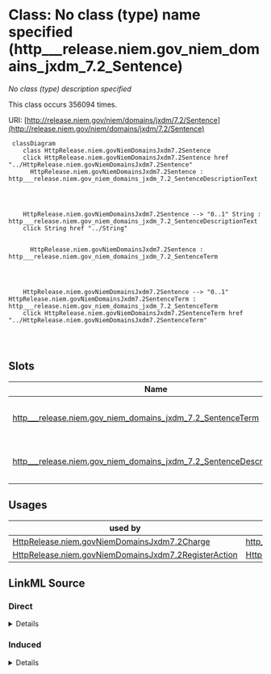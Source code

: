 

# Class: No class (type) name specified (http___release.niem.gov_niem_domains_jxdm_7.2_Sentence)


_No class (type) description specified_






This class occurs 356094 times.


URI: [http://release.niem.gov/niem/domains/jxdm/7.2/Sentence](http://release.niem.gov/niem/domains/jxdm/7.2/Sentence)






```mermaid
 classDiagram
    class HttpRelease.niem.govNiemDomainsJxdm7.2Sentence
    click HttpRelease.niem.govNiemDomainsJxdm7.2Sentence href "../HttpRelease.niem.govNiemDomainsJxdm7.2Sentence"
      HttpRelease.niem.govNiemDomainsJxdm7.2Sentence : http___release.niem.gov_niem_domains_jxdm_7.2_SentenceDescriptionText
        
          
    
    
    HttpRelease.niem.govNiemDomainsJxdm7.2Sentence --> "0..1" String : http___release.niem.gov_niem_domains_jxdm_7.2_SentenceDescriptionText
    click String href "../String"

        
      HttpRelease.niem.govNiemDomainsJxdm7.2Sentence : http___release.niem.gov_niem_domains_jxdm_7.2_SentenceTerm
        
          
    
    
    HttpRelease.niem.govNiemDomainsJxdm7.2Sentence --> "0..1" HttpRelease.niem.govNiemDomainsJxdm7.2SentenceTerm : http___release.niem.gov_niem_domains_jxdm_7.2_SentenceTerm
    click HttpRelease.niem.govNiemDomainsJxdm7.2SentenceTerm href "../HttpRelease.niem.govNiemDomainsJxdm7.2SentenceTerm"

        
      
```




<!-- no inheritance hierarchy -->


## Slots

| Name | Cardinality and Range | Description | Inheritance | Occurrences |
| ---  | --- | --- | --- | --- |
| [http___release.niem.gov_niem_domains_jxdm_7.2_SentenceTerm](../slots/http___release.niem.gov_niem_domains_jxdm_7.2_SentenceTerm.md) | 0..1 <br/> [HttpRelease.niem.govNiemDomainsJxdm7.2SentenceTerm](../classes/HttpRelease.niem.govNiemDomainsJxdm7.2SentenceTerm.md) | No slot (predicate) description specified <br/>  | direct | 356094 |
| [http___release.niem.gov_niem_domains_jxdm_7.2_SentenceDescriptionText](../slots/http___release.niem.gov_niem_domains_jxdm_7.2_SentenceDescriptionText.md) | 0..1 <br/> [xsd:string](http://www.w3.org/2001/XMLSchema#string) | No slot (predicate) description specified <br/>  | direct | 356094 |





## Usages

| used by | used in | type | used |
| ---  | --- | --- | --- |
| [HttpRelease.niem.govNiemDomainsJxdm7.2Charge](../classes/HttpRelease.niem.govNiemDomainsJxdm7.2Charge.md) | [http___release.niem.gov_niem_domains_jxdm_7.2_ChargeSentence](../slots/http___release.niem.gov_niem_domains_jxdm_7.2_ChargeSentence.md) | range | [HttpRelease.niem.govNiemDomainsJxdm7.2Sentence](../classes/HttpRelease.niem.govNiemDomainsJxdm7.2Sentence.md) |
| [HttpRelease.niem.govNiemDomainsJxdm7.2RegisterAction](../classes/HttpRelease.niem.govNiemDomainsJxdm7.2RegisterAction.md) | [HttpRelease.niem.govNiemDomainsJxdm7.2Sentence](../classes/HttpRelease.niem.govNiemDomainsJxdm7.2Sentence.md) | range | [HttpRelease.niem.govNiemDomainsJxdm7.2Sentence](../classes/HttpRelease.niem.govNiemDomainsJxdm7.2Sentence.md) |











## LinkML Source

<!-- TODO: investigate https://stackoverflow.com/questions/37606292/how-to-create-tabbed-code-blocks-in-mkdocs-or-sphinx -->

### Direct

<details>

```yaml
name: http___release.niem.gov_niem_domains_jxdm_7.2_Sentence
conforms_to: No schema conformance document specified
annotations:
  count:
    tag: count
    value: 356094
description: No class (type) description specified
title: No class (type) name specified
from_schema: scales-kg
rank: 1000
slots:
- http___release.niem.gov_niem_domains_jxdm_7.2_SentenceTerm
- http___release.niem.gov_niem_domains_jxdm_7.2_SentenceDescriptionText
slot_usage:
  http___release.niem.gov_niem_domains_jxdm_7.2_SentenceDescriptionText:
    name: http___release.niem.gov_niem_domains_jxdm_7.2_SentenceDescriptionText
    annotations:
      string:
        tag: string
        value: 356094
  http___release.niem.gov_niem_domains_jxdm_7.2_SentenceTerm:
    name: http___release.niem.gov_niem_domains_jxdm_7.2_SentenceTerm
    annotations:
      http___release.niem.gov_niem_domains_jxdm_7.2_SentenceTerm:
        tag: http___release.niem.gov_niem_domains_jxdm_7.2_SentenceTerm
        value: 356094
class_uri: http://release.niem.gov/niem/domains/jxdm/7.2/Sentence

```
</details>

### Induced

<details>

```yaml
name: http___release.niem.gov_niem_domains_jxdm_7.2_Sentence
conforms_to: No schema conformance document specified
annotations:
  count:
    tag: count
    value: 356094
description: No class (type) description specified
title: No class (type) name specified
from_schema: scales-kg
rank: 1000
slot_usage:
  http___release.niem.gov_niem_domains_jxdm_7.2_SentenceDescriptionText:
    name: http___release.niem.gov_niem_domains_jxdm_7.2_SentenceDescriptionText
    annotations:
      string:
        tag: string
        value: 356094
  http___release.niem.gov_niem_domains_jxdm_7.2_SentenceTerm:
    name: http___release.niem.gov_niem_domains_jxdm_7.2_SentenceTerm
    annotations:
      http___release.niem.gov_niem_domains_jxdm_7.2_SentenceTerm:
        tag: http___release.niem.gov_niem_domains_jxdm_7.2_SentenceTerm
        value: 356094
attributes:
  http___release.niem.gov_niem_domains_jxdm_7.2_SentenceTerm:
    name: http___release.niem.gov_niem_domains_jxdm_7.2_SentenceTerm
    annotations:
      http___release.niem.gov_niem_domains_jxdm_7.2_SentenceTerm:
        tag: http___release.niem.gov_niem_domains_jxdm_7.2_SentenceTerm
        value: 356094
    description: No slot (predicate) description specified
    examples:
    - object:
        example_object: scales:Term/6.0
        example_object_type: http___release.niem.gov_niem_domains_jxdm_7.2_SentenceTerm
        example_predicate: http://release.niem.gov/niem/domains/jxdm/7.2/SentenceTerm
        example_subject: scales:Sentence/ga-clayton-state;;0:00-cr-00001_de10_s0
        example_subject_type: http___release.niem.gov_niem_domains_jxdm_7.2_Sentence
    from_schema: scales-kg
    rank: 1000
    slot_uri: http://release.niem.gov/niem/domains/jxdm/7.2/SentenceTerm
    alias: http___release.niem.gov_niem_domains_jxdm_7.2_SentenceTerm
    owner: http___release.niem.gov_niem_domains_jxdm_7.2_Sentence
    domain_of:
    - http___release.niem.gov_niem_domains_jxdm_7.2_Sentence
    range: http___release.niem.gov_niem_domains_jxdm_7.2_SentenceTerm
  http___release.niem.gov_niem_domains_jxdm_7.2_SentenceDescriptionText:
    name: http___release.niem.gov_niem_domains_jxdm_7.2_SentenceDescriptionText
    annotations:
      string:
        tag: string
        value: 356094
    description: No slot (predicate) description specified
    examples:
    - object:
        example_object: serve
        example_object_type: string
        example_predicate: http://release.niem.gov/niem/domains/jxdm/7.2/SentenceDescriptionText
        example_subject: scales:Sentence/ga-clayton-state;;0:00-cr-00001_de10_s0
        example_subject_type: http___release.niem.gov_niem_domains_jxdm_7.2_Sentence
    from_schema: scales-kg
    rank: 1000
    slot_uri: http://release.niem.gov/niem/domains/jxdm/7.2/SentenceDescriptionText
    alias: http___release.niem.gov_niem_domains_jxdm_7.2_SentenceDescriptionText
    owner: http___release.niem.gov_niem_domains_jxdm_7.2_Sentence
    domain_of:
    - http___release.niem.gov_niem_domains_jxdm_7.2_Sentence
    range: string
class_uri: http://release.niem.gov/niem/domains/jxdm/7.2/Sentence

```
</details>